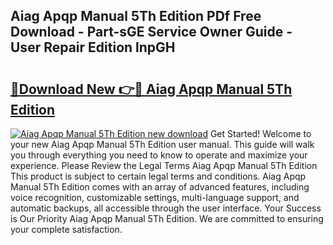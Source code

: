 ## Aiag Apqp Manual 5Th Edition PDf Free Download - Part-sGE Service Owner Guide - User Repair Edition lnpGH

# <h2><a href="http://bc95036.oget.top/?id=Aiag+Apqp+Manual+5Th+Edition">🔗Download New 👉🔴 Aiag Apqp Manual 5Th Edition</a></h2>

[![Aiag Apqp Manual 5Th Edition new download](https://i.imgur.com/5g1atiW.png)](http://bc95036.oget.top/?id=Aiag+Apqp+Manual+5Th+Edition)
Get Started! Welcome to your new Aiag Apqp Manual 5Th Edition user manual. This guide will walk you through everything you need to know to operate and maximize your experience. Please Review the Legal Terms Aiag Apqp Manual 5Th Edition This product is subject to certain legal terms and conditions. Aiag Apqp Manual 5Th Edition comes with an array of advanced features, including voice recognition, customizable settings, multi-language support, and automatic backups, all accessible through the user interface. Your Success is Our Priority Aiag Apqp Manual 5Th Edition. We are committed to ensuring your complete satisfaction.
